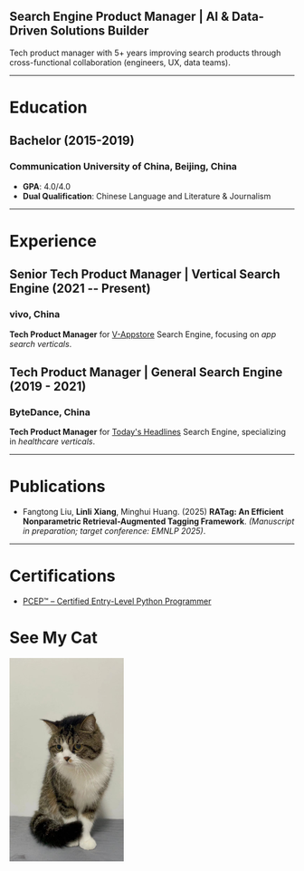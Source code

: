 

## Search Engine Product Manager | AI & Data-Driven Solutions Builder

Tech product manager with 5+ years improving search products through cross-functional collaboration (engineers, UX, data teams). 

---

# Education

## Bachelor (2015-2019)

### Communication University of China, Beijing, China

- **GPA**: 4.0/4.0
- **Dual Qualification**: Chinese Language and Literature & Journalism

---

# Experience

## Senior Tech Product Manager | Vertical Search Engine (2021 -- Present)

### vivo, China

**Tech Product Manager** for [V-Appstore](https://www.vivo.com/en/support/questionList?categoryId=55879) Search Engine, focusing on *app search verticals*.

## Tech Product Manager | General Search Engine (2019 - 2021)

### ByteDance, China

**Tech Product Manager** for [Today's Headlines](https://www.toutiao.com/?wid=1740214423199) Search Engine, specializing in *healthcare verticals*.

---

# Publications

- Fangtong Liu, **Linli Xiang**, Minghui Huang. (2025) **RATag: An Efficient Nonparametric Retrieval-Augmented Tagging Framework**. *(Manuscript in preparation; target conference: EMNLP 2025)*.

---

# Certifications

- [PCEP™ – Certified Entry-Level Python Programmer](https://verify.openedg.org/?id=DCwS.Qso7.e7i0)

# See My Cat
<img src="tuo.jpg" width = 40%>
